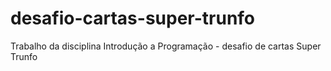 # desafio-cartas-super-trunfo
Trabalho da disciplina Introdução a Programação - desafio de cartas Super Trunfo 
